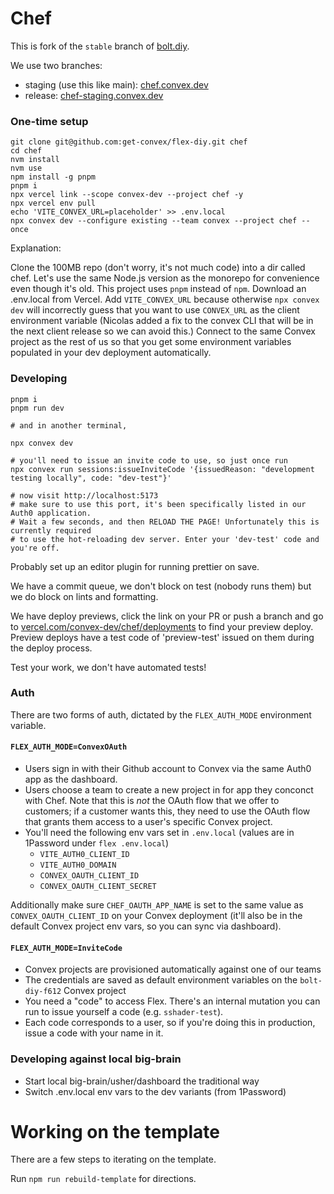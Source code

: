 # Chef

This is fork of the `stable` branch of [bolt.diy](https://github.com/stackblitz-labs/bolt.diy).

We use two branches:

- staging (use this like main): [chef.convex.dev](https://chef.convex.dev)
- release: [chef-staging.convex.dev](https://chef-staging.convex.dev)

### One-time setup

```
git clone git@github.com:get-convex/flex-diy.git chef
cd chef
nvm install
nvm use
npm install -g pnpm
pnpm i
npx vercel link --scope convex-dev --project chef -y
npx vercel env pull
echo 'VITE_CONVEX_URL=placeholder' >> .env.local
npx convex dev --configure existing --team convex --project chef --once
```

Explanation:

Clone the 100MB repo (don't worry, it's not much code) into a dir called chef.
Let's use the same Node.js version as the monorepo for convenience
even though it's old. This project uses `pnpm` instead of `npm`. Download an
.env.local from Vercel. Add `VITE_CONVEX_URL` because otherwise `npx convex dev`
will incorrectly guess that you want to use `CONVEX_URL` as the client
environment variable (Nicolas added a fix to the convex CLI that will be in
the next client release so we can avoid this.) Connect to the same Convex
project as the rest of us so that you get some environment variables populated
in your dev deployment automatically.

### Developing

```
pnpm i
pnpm run dev

# and in another terminal,

npx convex dev

# you'll need to issue an invite code to use, so just once run
npx convex run sessions:issueInviteCode '{issuedReason: "development testing locally", code: "dev-test"}'

# now visit http://localhost:5173
# make sure to use this port, it's been specifically listed in our Auth0 application.
# Wait a few seconds, and then RELOAD THE PAGE! Unfortunately this is currently required
# to use the hot-reloading dev server. Enter your 'dev-test' code and you're off.
```

Probably set up an editor plugin for running prettier on save.

We have a commit queue, we don't block on test (nobody runs them) but we do block
on lints and formatting.

We have deploy previews, click the link on
your PR or push a branch and go to [vercel.com/convex-dev/chef/deployments](https://vercel.com/convex-dev/chef/deployments)
to find your preview deploy. Preview deploys have a test code of 'preview-test'
issued on them during the deploy process.

Test your work, we don't have automated tests!

### Auth

There are two forms of auth, dictated by the `FLEX_AUTH_MODE` environment variable.

#### `FLEX_AUTH_MODE=ConvexOAuth`

- Users sign in with their Github account to Convex via the same Auth0 app as the dashboard.
- Users choose a team to create a new project in for app they conconct with Chef.
  Note that this is _not_ the OAuth flow that we offer to customers; if a customer wants this,
  they need to use the OAuth flow that grants them access to a user's specific Convex project.
- You'll need the following env vars set in `.env.local` (values are in 1Password under `flex .env.local`)
  - `VITE_AUTH0_CLIENT_ID`
  - `VITE_AUTH0_DOMAIN`
  - `CONVEX_OAUTH_CLIENT_ID`
  - `CONVEX_OAUTH_CLIENT_SECRET`

Additionally make sure `CHEF_OAUTH_APP_NAME` is set to the same value as `CONVEX_OAUTH_CLIENT_ID` on your Convex deployment
(it'll also be in the default Convex project env vars, so you can sync via dashboard).

#### `FLEX_AUTH_MODE=InviteCode`

- Convex projects are provisioned automatically against one of our teams
- The credentials are saved as default environment variables on the `bolt-diy-f612` Convex project
- You need a "code" to access Flex. There's an internal mutation you can run to issue yourself a code (e.g. `sshader-test`).
- Each code corresponds to a user, so if you're doing this in production, issue a code with your name in it.

### Developing against local big-brain

- Start local big-brain/usher/dashboard the traditional way
- Switch .env.local env vars to the dev variants (from 1Password)

# Working on the template

There are a few steps to iterating on the template.

Run `npm run rebuild-template` for directions.
